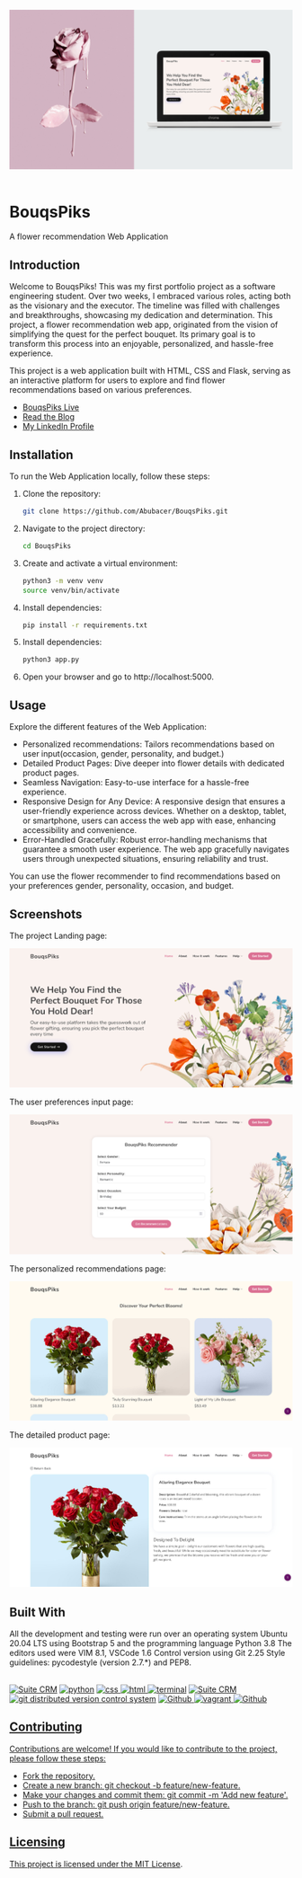 <!-- repo image -->
<br />
<div align="center">
  <a href="http://binaryart.pythonanywhere.com/">
    <img src="https://github.com/Abubacer/BouqsPiks/blob/master/Screenshots/BouqsPiks.png" alt="IMG">
  </a>
<div align="left">
<br />

# BouqsPiks

A flower recommendation Web Application

## Introduction

Welcome to BouqsPiks! This was my first portfolio project as a software engineering student. Over two weeks, I embraced various roles, acting both as the visionary and the executor. The timeline was filled with challenges and breakthroughs, showcasing my dedication and determination. This project, a flower recommendation web app, originated from the vision of simplifying the quest for the perfect bouquet. Its primary goal is to transform this process into an enjoyable, personalized, and hassle-free experience.

This project is a web application built with HTML, CSS and Flask, serving as an interactive platform for users to explore and find flower recommendations based on various preferences.

- [BouqsPiks Live](http://binaryart.pythonanywhere.com/)
- [Read the Blog](https://www.linkedin.com/pulse/bouqspiks-my-portfolio-project-journey-trials-lessons-belkharmoudi-nghge)
- [My LinkedIn Profile](https://www.linkedin.com/in/azizdesign/)

## Installation

To run the Web Application locally, follow these steps:

1. Clone the repository:

   ```bash
   git clone https://github.com/Abubacer/BouqsPiks.git
   ```
2. Navigate to the project directory:
   ```bash
   cd BouqsPiks
   ```
3. Create and activate a virtual environment:
   ```bash
   python3 -m venv venv
   source venv/bin/activate
   ```
4. Install dependencies:
   ```bash
   pip install -r requirements.txt
   ```
5. Install dependencies:
   ```bash
   python3 app.py
   ```
6. Open your browser and go to http://localhost:5000.

## Usage

Explore the different features of the Web Application:

  - Personalized recommendations: Tailors recommendations based on user input(occasion, gender, personality, and budget.)
  - Detailed Product Pages: Dive deeper into flower details with dedicated product pages.
  - Seamless Navigation: Easy-to-use interface for a hassle-free experience.
  - Responsive Design for Any Device: A responsive design that ensures a user-friendly experience across devices. Whether on a desktop, tablet, or smartphone, users can access the web app with ease, enhancing accessibility and convenience.
  - Error-Handled Gracefully: Robust error-handling mechanisms that guarantee a smooth user experience. The web app gracefully navigates users through unexpected situations, ensuring reliability and trust.

You can use the flower recommender to find recommendations based on your preferences gender, personality, occasion, and budget.

## Screenshots

The project Landing page:

<img src="https://github.com/Abubacer/BouqsPiks/blob/master/Screenshots/Landingpage.png" alt="IMG">

The user preferences input page:

<img src="https://github.com/Abubacer/BouqsPiks/blob/master/Screenshots/getrecommendation.png" alt="IMG">

The personalized recommendations page:

<img src="https://github.com/Abubacer/BouqsPiks/blob/master/Screenshots/therecommendation.png" alt="IMG">

The detailed product page:

<img src="https://github.com/Abubacer/BouqsPiks/blob/master/Screenshots/detailedproduct.png" alt="IMG">

## Built With
All the development and testing were run over an operating system Ubuntu 20.04 LTS using Bootstrap 5 and the programming language Python 3.8 The editors used were VIM 8.1, VSCode 1.6 Control version using Git 2.25 Style guidelines: pycodestyle (version 2.7.*) and PEP8.

<br />
<div align="left">
<a href="https://ubuntu.com/" target="_blank"> <img height="" src="https://img.shields.io/static/v1?label=&message=Ubuntu&style=for-the-badge&color=E95420&logo=Ubuntu&logoColor=E95420&labelColor=2F333A" alt="Suite CRM"></a><!-- python--> <a href="https://www.python.org" target="_blank"> <img height="" src="https://img.shields.io/static/v1?label=&message=Python&style=for-the-badge&color=FFD43B&logo=python&logoColor=3776AB&labelColor=2F333A" alt="python"></a><!-- css --> <a href="https://www.w3schools.com/css/" target="_blank"> <img height="" src="https://img.shields.io/static/v1?label=&message=CSS3&style=for-the-badge&color=blue&logo=CSS3&logoColor=blue&labelColor=white" alt="css"><!-- HTML --> <a href="https://www.w3schools.com/" target="_blank"> <img height="" src="https://img.shields.io/static/v1?label=&message=HTML5&style=for-the-badge&color=orange&logo=HTML5&logoColor=orange&labelColor=white" alt="html"><!-- bash --> <a href="https://www.gnu.org/software/bash/" target="_blank"> <img height="" src="https://img.shields.io/static/v1?label=&message=Bash&style=for-the-badge&color=4EAA25&logo=GNU%20Bash&logoColor=4EAA25&labelColor=2F333A" alt="terminal"></a></a> <!-- vim --> <a href="https://www.vim.org/" target="_blank"> <img height="" src="https://img.shields.io/static/v1?label=&message=Vim&style=for-the-badge&color=019733&logo=Vim&logoColor=019733&labelColor=2F333A" alt="Suite CRM"></a></a><!-- git --> <a href="https://git-scm.com/" target="_blank"> <img height="" src="https://img.shields.io/static/v1?label=&message=Git&style=for-the-badge&color=F05032&logo=Git&logoColor=F05032&labelColor=2F333A" alt="git distributed version control system"></a> <!-- github --> <a href="https://github.com" target="_blank"> <img height="" src="https://img.shields.io/static/v1?label=&message=GitHub&style=for-the-badge&color=181717&logo=GitHub&logoColor=f2f2f2&labelColor=2F333A" alt="Github"><!-- vagrant --> <a href="https://www.vagrantup.com/" target="_blank"> <img height="" src="https://img.shields.io/static/v1?label=&message=Vagrant&style=for-the-badge&color=blue&logo=vagrant&logoColor=f2f2f2&labelColor=2F333A" alt="vagrant"><!-- py --> <a href="https://pypi.org/project/pycodestyle/" target="_blank"> <img height="" src="https://img.shields.io/static/v1?label=&message=pycodestyle&style=for-the-badge&color=blue&logo=python&logoColor=yellow&labelColor=2F333A" alt="Github">

## Contributing

Contributions are welcome! If you would like to contribute to the project, please follow these steps:

  - Fork the repository.
  - Create a new branch: git checkout -b feature/new-feature.
  - Make your changes and commit them: git commit -m 'Add new feature'.
  - Push to the branch: git push origin feature/new-feature.
  - Submit a pull request.
 
## Licensing

This project is licensed under the [MIT License](https://github.com/Abubacer/BouqsPiks/blob/master/LICENSE.txt).
</div>
